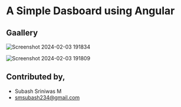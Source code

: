 # A Simple Dasboard using Angular

## Gaallery

![Screenshot 2024-02-03 191834](https://github.com/subashsriniwas/Angular_Dashboard/assets/132041545/cefb3c1b-357b-43c1-b6c2-d5a083f90515)

![Screenshot 2024-02-03 191809](https://github.com/subashsriniwas/Angular_Dashboard/assets/132041545/47ec6811-139c-4724-b1ff-37f95129a7e8)


## Contributed by,
- Subash Sriniwas M
- smsubash234@gmail.com
